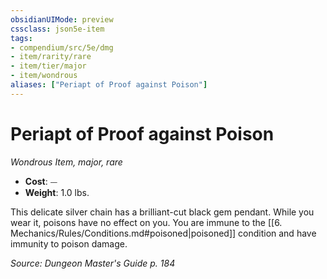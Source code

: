 ```yaml
---
obsidianUIMode: preview
cssclass: json5e-item
tags:
- compendium/src/5e/dmg
- item/rarity/rare
- item/tier/major
- item/wondrous
aliases: ["Periapt of Proof against Poison"]
---
```

# Periapt of Proof against Poison
*Wondrous Item, major, rare*  

- **Cost**: ⏤
- **Weight**: 1.0 lbs.

This delicate silver chain has a brilliant-cut black gem pendant. While you wear it, poisons have no effect on you. You are immune to the [[6. Mechanics/Rules/Conditions.md#poisoned|poisoned]] condition and have immunity to poison damage.

*Source: Dungeon Master's Guide p. 184*